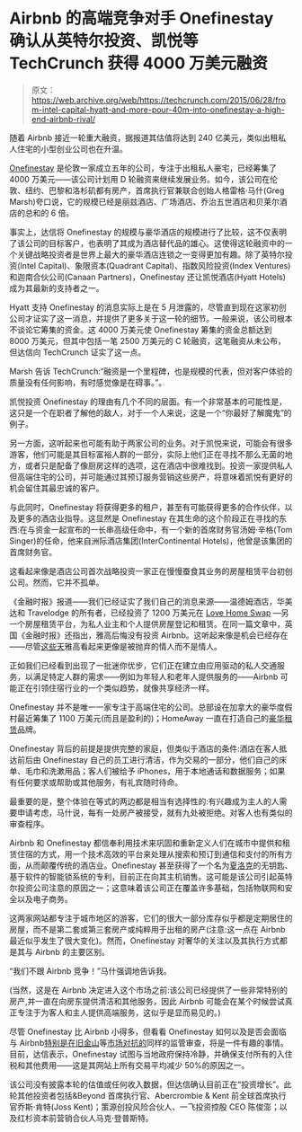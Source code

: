 # Airbnb 的高端竞争对手 Onefinestay 确认从英特尔投资、凯悦等 TechCrunch 获得 4000 万美元融资

> 原文：<https://web.archive.org/web/https://techcrunch.com/2015/06/28/from-intel-capital-hyatt-and-more-pour-40m-into-onefinestay-a-high-end-airbnb-rival/>

随着 Airbnb 接近一轮重大融资，据报道其估值将达到 240 亿美元，类似出租私人住宅的小型创业公司也在升温。

[Onefinestay](https://web.archive.org/web/20221006135902/http://www.onefinestay.com/) 是伦敦一家成立五年的公司，专注于出租私人豪宅，已经筹集了 4000 万美元——该公司计划用 D 轮融资来继续发展业务。如今，该公司在伦敦、纽约、巴黎和洛杉矶都有房产，首席执行官兼联合创始人格雷格·马什(Greg Marsh)夸口说，它的规模已经是丽兹酒店、广场酒店、乔治五世酒店和贝莱尔酒店的总和的 6 倍。

事实上，达信将 Onefinestay 的规模与豪华酒店的规模进行了比较，这不仅表明了该公司的目标客户，也表明了其成为酒店替代品的雄心。这使得这轮融资中的一个关键战略投资者是世界上最大的豪华酒店连锁之一变得更加有趣。除了英特尔投资(Intel Capital)、象限资本(Quadrant Capital)、指数风险投资(Index Ventures)和迦南合伙公司(Canaan Partners)，Onefinestay 还让凯悦酒店(Hyatt Hotels)成为其最新的支持者之一。

Hyatt 支持 Onefinestay 的消息实际上是在 5 月泄露的，尽管直到现在这家初创公司才证实了这一消息，并提供了更多关于这一轮的细节。一般来说，该公司根本不谈论它筹集的资金。这 4000 万美元使 Onefinestay 筹集的资金总额达到 8000 万美元，但其中包括一笔 2500 万美元的 C 轮融资，这笔融资从未公布，但达信向 TechCrunch 证实了这一点。

Marsh 告诉 TechCrunch:“融资是一个里程碑，也是规模的代表，但对客户体验的质量没有任何影响，有时感觉像是在碍事。”。

凯悦投资 Onefinestay 的理由有几个不同的层面。有一个非常基本的可能性是，这只是一个在职者了解他的敌人，对于一个人来说，这是一个“你最好了解魔鬼”的例子。

另一方面，这听起来也可能有助于两家公司的业务。对于凯悦来说，可能会有很多游客，他们可能是其目标富裕人群的一部分，实际上他们正在寻找不那么无菌的地方，或者只是配备了像厨房这样的选项，这在酒店中很难找到。投资一家提供私人但高端住宅的公司，并可能通过其预订服务营销这些房产，将意味着凯悦有更好的机会留住其最忠诚的客户。

与此同时，Onefinestay 将获得更多的租户，甚至有可能获得更多的合作伙伴，以及更多的酒店业指导。这显然是 Onefinestay 在其生命的这个阶段正在寻找的东西:在与资金一起宣布的一长串高级任命中，有一个新的首席财务官汤姆·辛格(Tom Singer)的任命，他来自洲际酒店集团(InterContinental Hotels)，他曾是该集团的首席财务官。

这看起来像是酒店公司首次战略投资一家正在慢慢蚕食其业务的房屋租赁平台初创公司。然而，它并不孤单。

《金融时报》报道——我们已经证实了我们自己的消息来源——温德姆酒店，华美达和 Travelodge 的所有者，已经投资了 1200 万美元在 [Love Home Swap](https://web.archive.org/web/20221006135902/http://www.lovehomeswap.com/) —另一个房屋租赁平台，为私人业主和个人提供房屋登记和租赁。在同一篇文章中，英国《金融时报》还指出，雅高后悔没有投资 Airbnb。这听起来像是机会已经存在——尽管[这些天](https://web.archive.org/web/20221006135902/http://buyingbusinesstravel.com/news/0724011-accor-boss-hits-out-airbnb)雅高看起来更像是被抛弃的情人而不是情人。

正如我们已经看到出现了一批迷你优步，它们正在建立由应用驱动的私人交通服务，以满足特定人群的需求——例如为年轻人和老年人提供服务的——Airbnb 可能正在引领住宿行业的一个类似趋势，就像共享经济一样。

Onefinestay 并不是唯一一家专注于高端住宅的公司。总部设在加拿大的豪华度假村最近筹集了 1100 万美元(而且是盈利的)；HomeAway 一直在打造自己的[豪华租赁](https://web.archive.org/web/20221006135902/http://luxury.homeaway.com/)品牌。

Onefinestay 背后的前提是提供完整的家庭，但类似于酒店的条件:酒店在客人抵达前后由 Onefinestay 自己的员工进行清洁，作为交易的一部分，他们自己的床单、毛巾和洗漱用品；客人们被给予 iPhones，用于本地通话和数据服务；如果有任何要求或帮助或其他服务，有礼宾随时待命。

最重要的是，整个体验在等式的两边都是相当有选择性的:有兴趣成为主人的人需要申请考虑，马什说，每有一处房产被接受，就有九处被拒绝。对客人也有类似的审查程序。

Airbnb 和 Onefinestay 都信奉利用技术来巩固和重新定义人们在城市中提供和租赁住宿的方式，用一个技术高效的平台来处理从搜索和预订到通信和支付的所有方面，从而颠覆传统的酒店业。Onefinestay 甚至获得了一个名为[夏洛克](https://web.archive.org/web/20221006135902/https://beta.techcrunch.com/2013/02/01/onefinestay-sherlock/)的无钥匙、基于软件的智能锁系统的专利，目前正在向其主机销售。这可能是该公司引起英特尔投资公司注意的原因之一；这意味着该公司正在覆盖许多基础，包括物联网和安全以及电子商务。

这两家网站都专注于城市地区的游客，它们的很大一部分库存似乎都是定期居住的房屋，而不是第二套或第三套房产或纯粹用于出租的房产(注意:这一点在 Airbnb 最近似乎发生了很大变化)。然而，Onefinestay 对奢华的关注以及其执行方式都是其与 Airbnb 的主要区别。

“我们不跟 Airbnb 竞争！”马什强调地告诉我。

(当然，这是在 Airbnb 决定进入这个市场之前:该公司已经提供了一些非常特别的房产,并一直在向房东提供清洁和其他服务，因此 Airbnb 可能会在某个时候尝试真正专注于为客人和主人提供高端服务，这似乎是显而易见的。)

尽管 Onefinestay 比 Airbnb 小得多，但看看 Onefinestay 如何以及是否会面临与 Airbnb[特别是在旧金山](https://web.archive.org/web/20221006135902/http://www.techmeme.com/150417/p1#a150417p1)等[市场对抗的](https://web.archive.org/web/20221006135902/https://beta.techcrunch.com/2015/04/14/airbnb-new-regulations/)同样的监管审查，将是一件有趣的事情。目前，达信表示，Onefinestay 试图与当地政府保持冷静，并确保支付所有的入住税和其他费用——这是其网站上所有交易平均减少 50%的原因之一。

该公司没有披露本轮的估值或任何收入数据，但达信确认目前正在“投资增长”。此轮其他投资者包括&Beyond 首席执行官、Abercrombie & Kent 前全球首席执行官乔斯·肯特(Joss Kent)；策源创投风险合伙人、一飞投资控股 CEO 陈俊澎；以及红杉资本前营销合伙人马克·登普斯特。